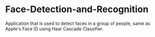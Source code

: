 # Face-Detection-and-Recognition
Application that is used to detect faces in a group of people, same as Apple's Face ID using Haar Cascade Classifier.
